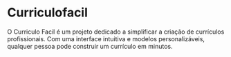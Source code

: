 # Curriculofacil
O Curriculo Facil é um projeto dedicado a simplificar a criação de currículos profissionais. Com uma interface intuitiva e modelos personalizáveis, qualquer pessoa pode construir um currículo em minutos.
